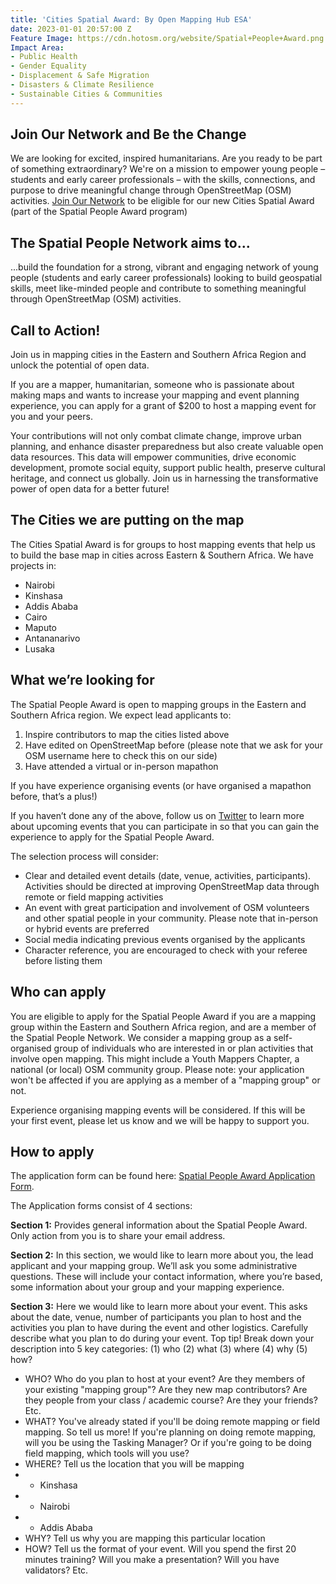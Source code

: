 ```yaml
---
title: 'Cities Spatial Award: By Open Mapping Hub ESA'
date: 2023-01-01 20:57:00 Z
Feature Image: https://cdn.hotosm.org/website/Spatial+People+Award.png
Impact Area:
- Public Health
- Gender Equality
- Displacement & Safe Migration
- Disasters & Climate Resilience
- Sustainable Cities & Communities
---
```


## Join Our Network and Be the Change

We are looking for excited, inspired humanitarians. Are you ready to be part of something extraordinary? We're on a mission to empower young people – students and early career professionals – with the skills, connections, and purpose to drive meaningful change through OpenStreetMap (OSM) activities. [Join Our Network](https://forms.gle/Nm8pAn4SgCcz1Y3r5) to be eligible for our new Cities Spatial Award (part of the Spatial People Award program) 


## The Spatial People Network aims to...

...build the foundation for a strong, vibrant and engaging network of young people (students and early career professionals) looking to build geospatial skills, meet like-minded people and contribute to something meaningful through OpenStreetMap (OSM) activities. 

## Call to Action! 

Join us in mapping cities in the Eastern and Southern Africa Region and unlock the potential of open data. 

If you are a mapper, humanitarian, someone who is passionate about making maps and wants to increase your mapping and event planning experience, you can apply for a grant of $200 to host a mapping event for you and your peers. 

Your contributions will not only combat climate change, improve urban planning, and enhance disaster preparedness but also create valuable open data resources. This data will empower communities, drive economic development, promote social equity, support public health, preserve cultural heritage, and connect us globally. Join us in harnessing the transformative power of open data for a better future! 

## The Cities we are putting on the map

The Cities Spatial Award is for groups to host mapping events that help us to build the base map in cities across Eastern & Southern Africa. We have projects in:
 
* Nairobi
* Kinshasa
* Addis Ababa 
* Cairo
* Maputo
* Antananarivo
* Lusaka

## What we’re looking for

The Spatial People Award is open to mapping groups in the Eastern and Southern Africa region. We expect lead applicants to: 

1. Inspire contributors to map the cities listed above
2. Have edited on OpenStreetMap before (please note that we ask for your OSM username here to check this on our side)
3. Have attended a virtual or in-person mapathon

If you have experience organising events (or have organised a mapathon before, that’s a plus!)

If you haven’t done any of the above, follow us on [Twitter](https://twitter.com/openmapping_esa) to learn more about upcoming events that you can participate in so that you can gain the experience to apply for the Spatial People Award.

The selection process will consider:
* Clear and detailed event details (date, venue, activities, participants). Activities should be directed at improving OpenStreetMap data through remote or field mapping activities
* An event with great participation and involvement of OSM volunteers and other spatial people in your community.  Please note that in-person  or hybrid events are preferred
* Social media indicating previous events organised by the applicants
* Character reference, you are encouraged to check with your referee before listing them

## Who can apply

You are eligible to apply for the Spatial People Award if you are a mapping group within the Eastern and Southern Africa region, and are a member of the Spatial People Network. We consider a mapping group as a self-organised group of individuals who are interested in or plan activities that involve open mapping. This might include a Youth Mappers Chapter, a national (or local) OSM community group. Please note: your application won't be affected if you are applying as a member of a "mapping group" or not. 

Experience organising mapping events will be considered. If this will be your first event, please let us know and we will be happy to support you. 

## How to apply

The application form can be found here: [Spatial People Award Application Form](https://forms.gle/sW41g36w75eXAV7F7).

The Application forms consist of 4 sections: 

**Section 1:** Provides general information about the Spatial People Award. Only action from you is to share your email address. 

**Section 2:** In this section, we would like to learn more about you, the lead applicant and your mapping group. We’ll ask you some administrative questions. These will include your contact information, where you’re based, some information about your group and your mapping experience.

**Section 3:** Here we would like to learn more about your event. This asks about the date, venue, number of participants you plan to host and the activities you plan to have during the event and other logistics. Carefully describe what you plan to do during your event. Top tip! Break down your description into 5 key categories: (1) who (2) what (3) where (4) why (5) how? 
* WHO? Who do you plan to host at your event? Are they members of your existing "mapping group"? Are they new map contributors? Are they people from your class / academic course? Are they your friends? Etc. 
* WHAT? You've already stated if you'll be doing remote mapping or field mapping. So tell us more! If you're planning on doing remote mapping, will you be using the Tasking Manager? Or if you're going to be doing field mapping, which tools will you use?
* WHERE? Tell us the location that you will be mapping
* * Kinshasa
* * Nairobi
* * Addis Ababa
* WHY? Tell us why you are mapping this particular location
* HOW? Tell us the format of your event. Will you spend the first 20 minutes training? Will you make a presentation? Will you have validators? Etc. 